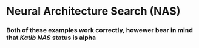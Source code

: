 # Neural Architecture Search (NAS)
### Both of these examples work correctly, howewer bear in mind that *Katib NAS* status is **alpha**
